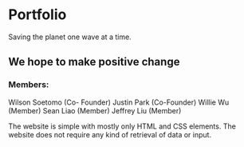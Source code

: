 # Portfolio

Saving the planet one wave at a time.

## We hope to make positive change

### Members: 
Wilson Soetomo (Co- Founder)
Justin Park (Co-Founder)
Willie Wu (Member)
Sean Liao (Member)
Jeffrey Liu (Member)


The website is simple with mostly only HTML and CSS elements.
The website does not require any kind of retrieval of data or input.

